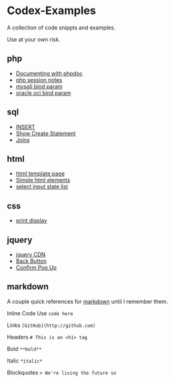# Codex-Examples
A collection of code snippts and examples.

Use at your own risk.

## php

- [Documenting with phpdoc](https://github.com/codexfocus/Codex-Examples/blob/master/php/documenting-with-phpdoc.md)
- [php session notes](https://github.com/codexfocus/Codex-Examples/blob/master/php/php-sessions.md)
- [mysqli bind param](https://github.com/codexfocus/Codex-Examples/blob/master/php/mysqli_bind_param.php)
- [oracle oci bind param](https://github.com/codexfocus/Codex-Examples/blob/master/php/oci_bind_by_name.php)

## sql

- [INSERT](https://github.com/codexfocus/Codex-Examples/blob/master/sql/insert.md)
- [Show Create Statement](https://github.com/codexfocus/Codex-Examples/blob/master/sql/mysql-show-create-statement.md)
- [Joins](https://github.com/codexfocus/Codex-Examples/blob/master/sql/joins.md)

## html

- [html template page](https://github.com/codexfocus/Codex-Examples/blob/master/html/html-template.md)
- [Simple html elements](https://github.com/codexfocus/Codex-Examples/blob/master/html/simple-html.md)
- [select input state list](https://github.com/codexfocus/Codex-Examples/blob/master/html/select-state-abbreviations.md)

## css

- [print display](https://github.com/codexfocus/Codex-Examples/blob/master/css/no-print.md)

## jquery

- [jquery CDN](https://github.com/codexfocus/Codex-Examples/blob/master/jquery/jquery-cdn-sources.md)
- [Back Button](https://github.com/codexfocus/Codex-Examples/blob/master/jquery/back-button.md)
- [Confirm Pop Up](https://github.com/codexfocus/Codex-Examples/blob/master/jquery/confirm-pop-up.md)




## markdown

A couple quick references for [markdown](https://guides.github.com/features/mastering-markdown/) until I remember them.

Inline Code Use ``code here``

Links `[GitHub](http://github.com)`

Headers `# This is an <h1> tag`

Bold `**bold**`

Italic `*italic*`

Blockquotes
`> We're living the future so`



